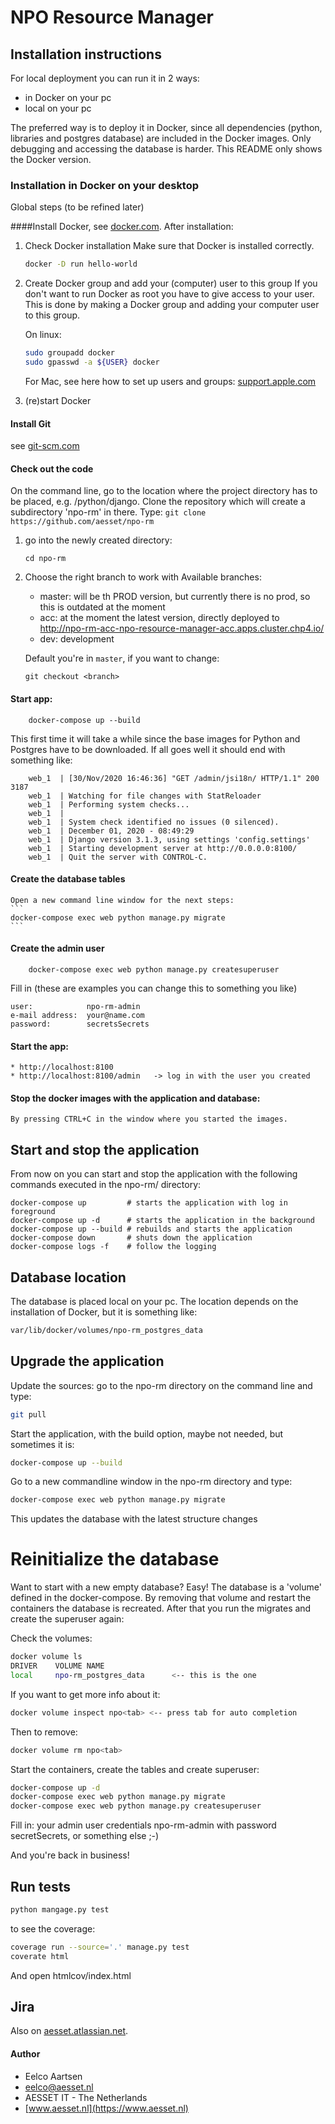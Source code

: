 # NPO Resource Manager

## Installation instructions
For local deployment you can run it in 2 ways: 
* in Docker on your pc
* local on your pc

The preferred way is to deploy it in Docker, since all dependencies (python, 
libraries and postgres database) are included in the Docker images. 
Only debugging and accessing the database is harder. This README only shows the Docker version.

### Installation in Docker on your desktop
Global steps (to be refined later)

####Install Docker, see [docker.com](https://www.docker.com/products/docker-desktop). 
After installation:

1. Check Docker installation
   Make sure that Docker is installed correctly. 
    ```bash
    docker -D run hello-world
    ```
   
1. Create Docker group and add your (computer) user to this group
    If you don't want to run Docker as root you have to give access to your user. 
    This is done by making a Docker group and adding your computer user to this group.
    
    On linux:
    ```bash
    sudo groupadd docker
    sudo gpasswd -a ${USER} docker
    ```
    For Mac, see here how to set up users and groups: 
    [support.apple.com](https://support.apple.com/guide/mac-help/set-up-other-users-on-your-mac-mtusr001/mac)

1. (re)start Docker

#### Install Git
see [git-scm.com](https://git-scm.com/downloads)
   
#### Check out the code

On the command line, go to the location where the project directory has to be
placed, e.g. /python/django. Clone the repository which will create a subdirectory
'npo-rm' in there. Type:
    ```
    git clone https://github.com/aesset/npo-rm
    ```
1. go into the newly created directory:
    ```
    cd npo-rm
    ```
1. Choose  the right branch to work with
   Available branches:
    * master: will be th PROD version, but currently there is no prod, so this is outdated at the moment
    * acc: at the moment the latest version, directly deployed to http://npo-rm-acc-npo-resource-manager-acc.apps.cluster.chp4.io/
    * dev: development 
    
   Default you're in ```master```, if you want to change:
   ```
   git checkout <branch>
   ```
#### Start app:

```
    docker-compose up --build 
```

This first time it will take a while since the base images for Python and 
Postgres have to be downloaded. If all goes well it should end with something 
like:

```
    web_1  | [30/Nov/2020 16:46:36] "GET /admin/jsi18n/ HTTP/1.1" 200 3187
    web_1  | Watching for file changes with StatReloader
    web_1  | Performing system checks...
    web_1  | 
    web_1  | System check identified no issues (0 silenced).
    web_1  | December 01, 2020 - 08:49:29
    web_1  | Django version 3.1.3, using settings 'config.settings'
    web_1  | Starting development server at http://0.0.0.0:8100/
    web_1  | Quit the server with CONTROL-C.
```

#### Create the database tables

    Open a new command line window for the next steps:
    ```
    docker-compose exec web python manage.py migrate
    ```

#### Create the admin user

```
    docker-compose exec web python manage.py createsuperuser
```

Fill in (these are examples you can change this to something you like)

```
user:            npo-rm-admin
e-mail address:  your@name.com  
password:        secretsSecrets
```

#### Start the app:
    * http://localhost:8100
    * http://localhost:8100/admin   -> log in with the user you created 

#### Stop the docker images with the application and database:
    
    By pressing CTRL+C in the window where you started the images.

## Start and stop the application
From now on you can start and stop the application with the following 
commands executed in the npo-rm/ directory: 

```
docker-compose up         # starts the application with log in foreground
docker-compose up -d      # starts the application in the background
docker-compose up --build # rebuilds and starts the application
docker-compose down       # shuts down the application
docker-compose logs -f    # follow the logging
```
 
## Database location
   
The database is placed local on your pc. The location depends on the
installation of Docker, but it is something like:
```bash
var/lib/docker/volumes/npo-rm_postgres_data
```

## Upgrade the application

Update the sources: go to the npo-rm directory on the command line and type:
```bash
git pull
```

Start the application, with the build option, maybe not needed, but sometimes it is:
```bash
docker-compose up --build
```

Go to a new commandline window in the npo-rm directory and type:
```bash
docker-compose exec web python manage.py migrate
```
This updates the database with the latest structure changes

# Reinitialize the database

Want to start with a new empty database? Easy! The database is a 'volume' defined in the 
docker-compose. By removing that volume and restart the containers the
database is recreated. After that you run the migrates and create the 
superuser again:

Check the volumes: 
```bash
docker volume ls
DRIVER    VOLUME NAME
local     npo-rm_postgres_data      <-- this is the one
```
If you want to get more info about it:
```bash
docker volume inspect npo<tab> <-- press tab for auto completion
```
Then to remove:
```bash
docker volume rm npo<tab>
```
Start the containers, create the tables and create superuser:
```bash
docker-compose up -d
docker-compose exec web python manage.py migrate
docker-compose exec web python manage.py createsuperuser
```
Fill in: your admin user credentials npo-rm-admin with password secretSecrets, or something else ;-)

And you're back in business!

## Run tests
```bash
python mangage.py test
```
to see the coverage:
```bash
coverage run --source='.' manage.py test
coverate html
```
And open htmlcov/index.html

## Jira
Also on [aesset.atlassian.net](https://aesset.atlassian.net).

#### Author
- Eelco Aartsen
- [eelco@aesset.nl](mailto:eelco@aesset.nl)
- AESSET IT - The Netherlands
- [www.aesset.nl](https://www.aesset.nl)


